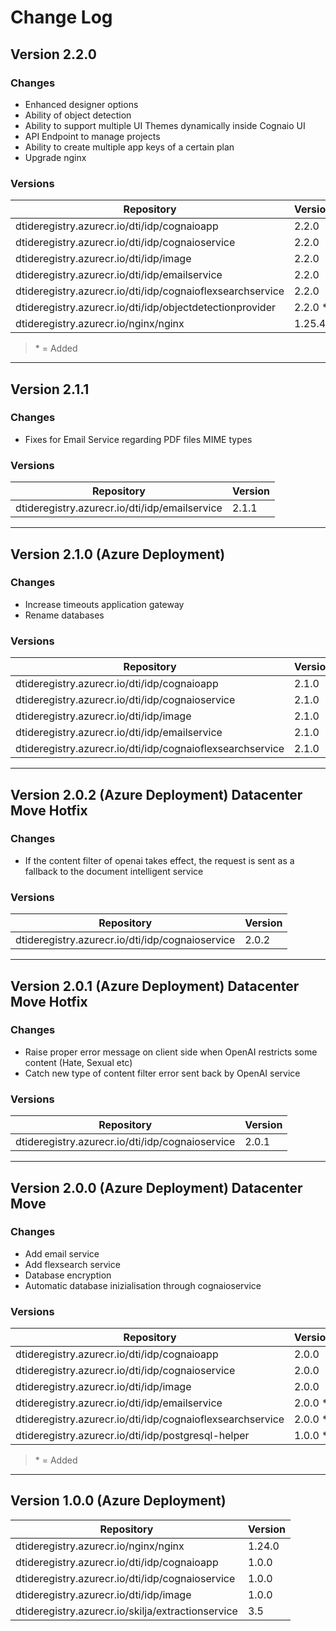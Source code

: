# Change Log

## Version 2.2.0
### Changes
- Enhanced designer options
- Ability of object detection
- Ability to support multiple UI Themes dynamically inside Cognaio UI
- API Endpoint to manage projects
- Ability to create multiple app keys of a certain plan
- Upgrade nginx

### Versions
|Repository|Version|
|---|---|
|dtideregistry.azurecr.io/dti/idp/cognaioapp                 |2.2.0|
|dtideregistry.azurecr.io/dti/idp/cognaioservice             |2.2.0|
|dtideregistry.azurecr.io/dti/idp/image                      |2.2.0|
|dtideregistry.azurecr.io/dti/idp/emailservice               |2.2.0|
|dtideregistry.azurecr.io/dti/idp/cognaioflexsearchservice   |2.2.0|
|dtideregistry.azurecr.io/dti/idp/objectdetectionprovider    |2.2.0 *|
|dtideregistry.azurecr.io/nginx/nginx                        |1.25.4|
>\* = Added
---

## Version 2.1.1
### Changes
- Fixes for Email Service regarding PDF files MIME types

### Versions
|Repository|Version|
|---|---|
|dtideregistry.azurecr.io/dti/idp/emailservice               |2.1.1|
---

## Version 2.1.0 (Azure Deployment)
### Changes
- Increase timeouts application gateway
- Rename databases

### Versions
|Repository|Version|
|---|---|
|dtideregistry.azurecr.io/dti/idp/cognaioapp                 |2.1.0|
|dtideregistry.azurecr.io/dti/idp/cognaioservice             |2.1.0|
|dtideregistry.azurecr.io/dti/idp/image                      |2.1.0|
|dtideregistry.azurecr.io/dti/idp/emailservice               |2.1.0|
|dtideregistry.azurecr.io/dti/idp/cognaioflexsearchservice   |2.1.0|
---
## Version 2.0.2 (Azure Deployment) Datacenter Move Hotfix
### Changes
- If the content filter of openai takes effect, the request is sent as a fallback to the document intelligent service

### Versions
|Repository|Version|
|---|---|
dtideregistry.azurecr.io/dti/idp/cognaioservice             |2.0.2|
---
## Version 2.0.1 (Azure Deployment) Datacenter Move Hotfix
### Changes
- Raise proper error message on client side when OpenAI restricts some content (Hate, Sexual etc)
- Catch new type of content filter error sent back by OpenAI service

### Versions
|Repository|Version|
|---|---|
dtideregistry.azurecr.io/dti/idp/cognaioservice             |2.0.1|
---
## Version 2.0.0 (Azure Deployment) Datacenter Move
### Changes
- Add email service
- Add flexsearch service
- Database encryption
- Automatic database inizialisation through cognaioservice

### Versions
|Repository|Version|
|---|---|
|dtideregistry.azurecr.io/dti/idp/cognaioapp                 |2.0.0|
|dtideregistry.azurecr.io/dti/idp/cognaioservice             |2.0.0|
|dtideregistry.azurecr.io/dti/idp/image                      |2.0.0|
|dtideregistry.azurecr.io/dti/idp/emailservice               |2.0.0 *|
|dtideregistry.azurecr.io/dti/idp/cognaioflexsearchservice   |2.0.0 *|
|dtideregistry.azurecr.io/dti/idp/postgresql-helper          |1.0.0 *|
>\* = Added

---
## Version 1.0.0 (Azure Deployment)

|Repository|Version|
|---|---|
|dtideregistry.azurecr.io/nginx/nginx                        |1.24.0|
|dtideregistry.azurecr.io/dti/idp/cognaioapp                 |1.0.0|
|dtideregistry.azurecr.io/dti/idp/cognaioservice             |1.0.0|
|dtideregistry.azurecr.io/dti/idp/image                      |1.0.0|
|dtideregistry.azurecr.io/skilja/extractionservice           |3.5|